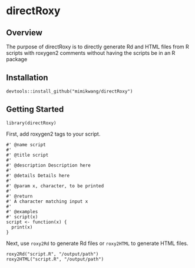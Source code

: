 # directRoxy

## Overview
The purpose of directRoxy is to directly generate Rd and HTML files from R scripts
with roxygen2 comments without having the scripts be in an R package

## Installation
```{r}
devtools::install_github("mimikwang/directRoxy")
```

## Getting Started
```{r}
library(directRoxy)
```

First, add roxygen2 tags to your script.
```{r}
#' @name script
#' 
#' @title script
#' 
#' @description Description here
#' 
#' @details Details here
#' 
#' @param x, character, to be printed
#' 
#' @return
#' A character matching input x
#' 
#' @examples
#' script(x)
script <- function(x) {
  print(x)
}
```

Next, use `roxy2Rd` to generate Rd files or `roxy2HTML` to generate HTML files.

```{r}
roxy2Rd("script.R", "/output/path")
roxy2HTML("script.R", "/output/path")
```
